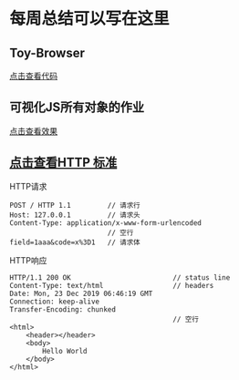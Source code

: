 # 每周总结可以写在这里

## Toy-Browser
[点击查看代码](https://github.com/swpuhu/Frontend-01-Template/blob/master/week05/client.js)

## 可视化JS所有对象的作业
[点击查看效果](https://swpuhu.github.io/Frontend-01-Template/week04/g6.html)

## [点击查看HTTP 标准](https://tools.ietf.org/html/rfc2616)
HTTP请求
```         
POST / HTTP 1.1         // 请求行
Host: 127.0.0.1         // 请求头
Content-Type: application/x-www-form-urlencoded  
                        // 空行
field=1aaa&code=x%3D1   // 请求体
```

HTTP响应
```
HTTP/1.1 200 OK                         // status line
Content-Type: text/html                 // headers
Date: Mon, 23 Dec 2019 06:46:19 GMT
Connection: keep-alive
Transfer-Encoding: chunked
                                        // 空行
<html>
    <header></header>
    <body>
        Hello World
    </body>
</html>

```